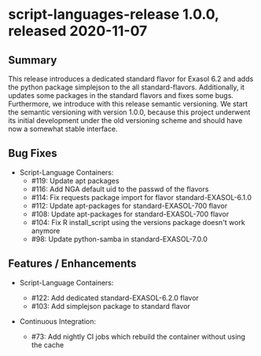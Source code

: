 # script-languages-release 1.0.0, released 2020-11-07
 
## Summary
This release introduces a dedicated standard flavor for Exasol 6.2 and adds the python package simplejson to the all standard-flavors. Additionally, it updates some packages in the standard flavors and fixes some bugs. Furthermore, we introduce with this release semantic versioning. We start the semantic versioning with version 1.0.0, because this project underwent its initial development under the old versioning scheme and should have now a somewhat stable interface.

## Bug Fixes

* Script-Language Containers:
  * #119: Update apt packages
  * #116: Add NGA default uid to the passwd of the flavors
  * #114: Fix requests package import for flavor standard-EXASOL-6.1.0
  * #112: Update apt-packages for standard-EXASOL-700 flavor
  * #108: Update apt-packages for standard-EXASOL-700 flavor
  * #104: Fix R install_script using the versions package doesn't work anymore
  * #98: Update python-samba in standard-EXASOL-7.0.0

## Features / Enhancements

* Script-Language Containers:
  * #122: Add dedicated standard-EXASOL-6.2.0 flavor
  * #103: Add simplejson package to standard flavor

* Continuous Integration:
  * #73: Add nightly CI jobs which rebuild the container without using the cache
